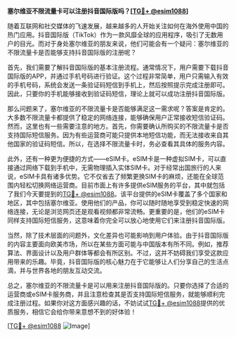 **塞尔维亚不限流量卡可以注册抖音国际版吗？[[TG💪+ @esim1088](https://t.me/s/esim1088)]**

随着互联网和社交媒体的飞速发展，越来越多的人开始关注如何在海外使用中国的热门应用。抖音国际版（TikTok）作为一款风靡全球的应用程序，吸引了无数用户的目光。而对于身处塞尔维亚的朋友来说，他们可能会有一个疑问：塞尔维亚的不限流量卡是否能够支持抖音国际版的注册呢？

首先，我们需要了解抖音国际版的基本注册流程。通常情况下，用户需要下载抖音国际版的APP，并通过手机号码进行验证。这个过程非常简单，用户只需输入有效的手机号码，系统会发送一条验证码短信到手机上，然后按照提示完成注册即可。因此，只要你的手机能够接收到验证码短信，理论上就可以成功注册抖音国际版。

那么问题来了，塞尔维亚的不限流量卡是否能够满足这一需求呢？答案是肯定的。大多数不限流量卡都提供了稳定的网络连接，能够确保用户正常接收短信验证码。然而，这里也有一些需要注意的地方。首先，你需要确认所购买的不限流量卡是否支持国际短信服务。因为有些运营商可能只提供本地短信功能，而无法接收来自其他国家的验证码短信。所以，在选择不限流量卡时，务必查看其具体的服务内容。

此外，还有一种更为便捷的方式——eSIM卡。eSIM卡是一种虚拟SIM卡，可以直接通过网络下载到手机中，无需物理插入实体SIM卡。对于经常出国旅行的人来说，eSIM卡具有诸多优势。它不仅省去了频繁更换SIM卡的麻烦，还能在全球范围内轻松切换网络运营商。目前市面上有许多提供eSIM服务的平台，其中就包括了我们今天要提到的[TG💪+ @esim1088](https://t.me/s/esim1088)。该平台提供的eSIM卡覆盖了多个国家和地区，其中包括塞尔维亚。使用他们的产品，你可以随时随地享受到稳定快速的网络连接，无论是浏览网页还是观看视频都非常流畅。更重要的是，他们的eSIM卡同样支持国际短信服务，这意味着你完全可以放心地使用它们来注册抖音国际版。

当然，除了技术层面的问题外，文化差异也可能影响到用户体验。由于抖音国际版的内容主要面向欧美市场，所以在某些方面可能与中国版本有所不同。例如，推荐算法、界面设计以及用户群体等都会有所区别。不过，这并不妨碍我们享受这款应用带来的乐趣。毕竟，抖音国际版的核心魅力在于它能够让人们分享自己的生活点滴，并与世界各地的朋友互动交流。

总之，塞尔维亚的不限流量卡是可以用来注册抖音国际版的。只要你选择了合适的运营商或eSIM卡服务商，并且注意检查其是否支持国际短信服务，就能够顺利完成注册过程。如果你对这方面感兴趣的话，不妨试试[TG💪+ @esim1088](https://t.me/s/esim1088)提供的优质服务，相信它会给你带来意想不到的好体验！

[[TG💪+ @esim1088](https://t.me/s/esim1088) ![Image](https://i.postimg.cc/4NQfJmqS/Snipaste-2025-05-13-00-14-12.png)]